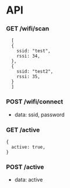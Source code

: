 # API

### GET /wifi/scan

```
  [
  {
    ssid: "test",
    rssi: 34,
  },
  {
    ssid: "test2",
    rssi: 35,
  }
  ]
```

### POST /wifi/connect

- data: ssid, password

### GET /active

```
{
  active: true,
}
```

### POST /active

- data: active
